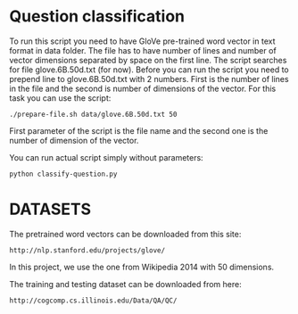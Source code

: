 Question classification
=======================

To run this script you need to have GloVe pre-trained word vector in text format in data folder. The file has to have number
of lines and number of vector dimensions separated by space on the first line.
The script searches for file glove.6B.50d.txt (for now).
Before you can run the script you need to prepend line to glove.6B.50d.txt with 2 numbers. First is the number of lines in the file and 
the second is number of dimensions of the vector. For this task you can use the script:
    
    ./prepare-file.sh data/glove.6B.50d.txt 50

First parameter of the script is the file name and the second one is the number of dimension of the vector.

You can run actual script simply without parameters:

    python classify-question.py

DATASETS
========

The pretrained word vectors can be downloaded from this site:

    http://nlp.stanford.edu/projects/glove/

In this project, we use the one from Wikipedia 2014 with 50 dimensions.

The training and testing dataset can be downloaded from here:

    http://cogcomp.cs.illinois.edu/Data/QA/QC/
